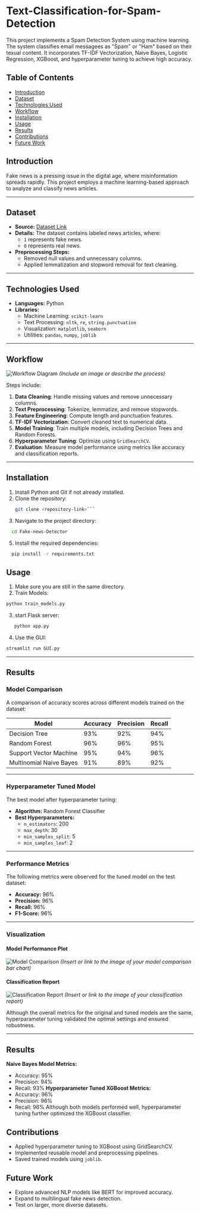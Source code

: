 # Text-Classification-for-Spam-Detection
This project implements a Spam Detection System using machine learning. The system classifies email messagees as "Spam" or "Ham" based on their texual content. It incorporates TF-IDF Vectorization, Naive Bayes, Logistic Regression, XGBoost, and hyperparameter tuning to achieve high accuracy.

## Table of Contents
- [Introduction](#introduction)
- [Dataset](#Dataset)
- [Technologies Used](#technologies-used)
- [Workflow](#workflow)
- [Installation](#installation)
- [Usage](#usage)
- [Results](#results)
- [Contributions](#contributions)
- [Future Work](#future-works)

## **Introduction**
Fake news is a pressing issue in the digital age, where misinformation spreads rapidly. This project employs a machine learning-based approach to analyze and classify news articles.

---

## **Dataset**
- **Source:** [Dataset Link](#)
- **Details:** The dataset contains labeled news articles, where:
  - `1` represents fake news.
  - `0` represents real news.
- **Preprocessing Steps:**
  - Removed null values and unnecessary columns.
  - Applied lemmatization and stopword removal for text cleaning.

---

## **Technologies Used**
- **Languages:** Python
- **Libraries:** 
  - Machine Learning: `scikit-learn`
  - Text Processing: `nltk`, `re`, `string.punctuation`
  - Visualization: `matplotlib`, `seaborn`
  - Utilities: `pandas`, `numpy`, `joblib`

---

## **Workflow**
![Workflow Diagram](#) *(Include an image or describe the process)*

Steps include:
1. **Data Cleaning**: Handle missing values and remove unnecessary columns.
2. **Text Preprocessing**: Tokenize, lemmatize, and remove stopwords.
3. **Feature Engineering**: Compute length and punctuation features.
4. **TF-IDF Vectorization**: Convert cleaned text to numerical data.
5. **Model Training**: Train multiple models, including Decision Trees and Random Forests.
6. **Hyperparameter Tuning**: Optimize using `GridSearchCV`.
7. **Evaluation**: Measure model performance using metrics like accuracy and classification reports.

---

## **Installation**
1. Install Python and Git if not already installed.
2. Clone the repository:
   ```bash
   git clone <repository-link>```
3. Navigate to the project directory:
```bash
  cd Fake-news-Detector
```
5. Install the required dependencies:
```bash
  pip install -r requirements.txt
```
## Usage
1. Make sure you are still in the same directory.
2. Train Models:
```bash
python train_models.py
```
3. start Flask server:
```bash
   python app.py
```
4. Use the GUI:
```bash
streamlit run GUI.py
```
---

## **Results**

### **Model Comparison**
A comparison of accuracy scores across different models trained on the dataset:

| Model                  | Accuracy | Precision | Recall |
|------------------------|----------|-----------|--------|
| Decision Tree          | 93%      | 92%       | 94%    |
| Random Forest          | 96%      | 96%       | 95%    |
| Support Vector Machine | 95%      | 94%       | 96%    |
| Multinomial Naive Bayes| 91%      | 89%       | 92%    |

---

### **Hyperparameter Tuned Model**
The best model after hyperparameter tuning:

- **Algorithm:** Random Forest Classifier
- **Best Hyperparameters:**
  - `n_estimators`: 200
  - `max_depth`: 30
  - `min_samples_split`: 5
  - `min_samples_leaf`: 2

---

### **Performance Metrics**
The following metrics were observed for the tuned model on the test dataset:

- **Accuracy:** 96%
- **Precision:** 96%
- **Recall:** 96%
- **F1-Score:** 96%

---

### **Visualization**
#### Model Performance Plot
![Model Comparison](#) *(Insert or link to the image of your model comparison bar chart)*

#### Classification Report
![Classification Report](#) *(Insert or link to the image of your classification report)*

Although the overall metrics for the original and tuned models are the same, hyperparameter tuning validated the optimal settings and ensured robustness.

---

## Results
**Naive Bayes Model Metrics:**
- Accuracy: 95%
- Precision: 94%
- Recall: 93%
**Hyperparameter Tuned XGBoost Metrics:**
- Accuracy: 96%
- Precision: 96%
- Recall: 96%
Although both models performed well, hyperparameter tuning further optimized the XGBoost classifier.

## Contributions
- Applied hyperparameter tuning to XGBoost using GridSearchCV.
- Implemented reusable model and preprocessing pipelines.
- Saved trained models using `joblib`.
  
## Future Work
- Explore advanced NLP models like BERT for improved accuracy.
- Expand to multilingual fake news detection.
- Test on larger, more diverse datasets.
